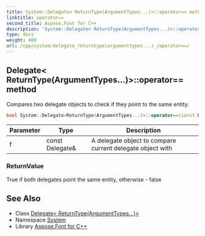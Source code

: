 ```yaml
---
title: System::Delegate< ReturnType(ArgumentTypes...)>::operator== method
linktitle: operator==
second_title: Aspose.Font for C++
description: 'System::Delegate< ReturnType(ArgumentTypes...)>::operator== method. Compares two delegate objects to check if they point to the same entity in C++.'
type: docs
weight: 400
url: /cpp/system/delegate_returntype(argumenttypes...)_/operator==/
---
```

## Delegate< ReturnType(ArgumentTypes...)>::operator== method


Compares two delegate objects to check if they point to the same entity.

```cpp
bool System::Delegate<ReturnType(ArgumentTypes...)>::operator==(const Delegate &f) const
```


| Parameter | Type | Description |
| --- | --- | --- |
| f | const Delegate\& | A delegate object to compare current delegate object with |

### ReturnValue

True if both delegates point the same entity, otherwise - false

## See Also

* Class [Delegate< ReturnType(ArgumentTypes...)>](../)
* Namespace [System](../../)
* Library [Aspose.Font for C++](../../../)
